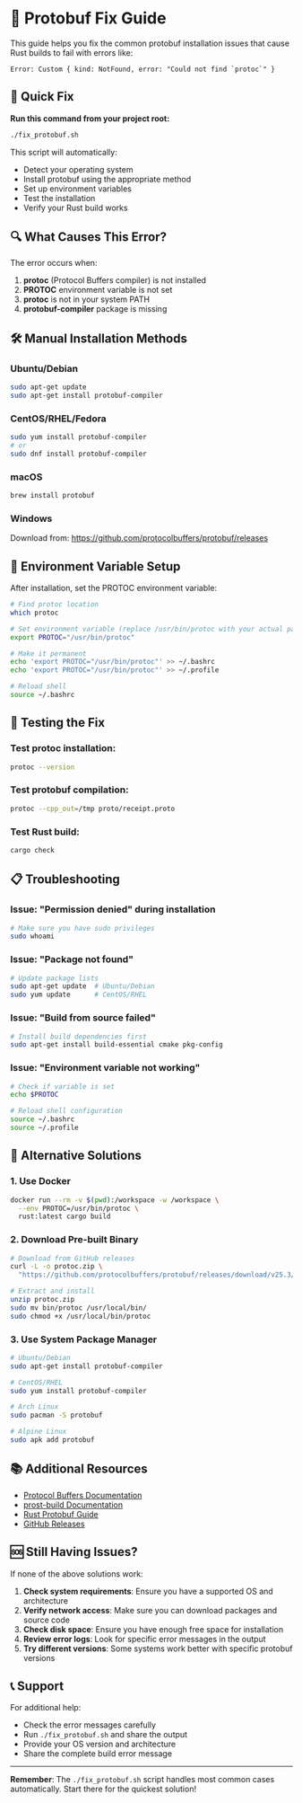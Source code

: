 # 🔧 Protobuf Fix Guide

This guide helps you fix the common protobuf installation issues that cause Rust builds to fail with errors like:

```
Error: Custom { kind: NotFound, error: "Could not find `protoc`" }
```

## 🚀 Quick Fix

**Run this command from your project root:**

```bash
./fix_protobuf.sh
```

This script will automatically:
- Detect your operating system
- Install protobuf using the appropriate method
- Set up environment variables
- Test the installation
- Verify your Rust build works

## 🔍 What Causes This Error?

The error occurs when:
1. **protoc** (Protocol Buffers compiler) is not installed
2. **PROTOC** environment variable is not set
3. **protoc** is not in your system PATH
4. **protobuf-compiler** package is missing

## 🛠️ Manual Installation Methods

### Ubuntu/Debian
```bash
sudo apt-get update
sudo apt-get install protobuf-compiler
```

### CentOS/RHEL/Fedora
```bash
sudo yum install protobuf-compiler
# or
sudo dnf install protobuf-compiler
```

### macOS
```bash
brew install protobuf
```

### Windows
Download from: https://github.com/protocolbuffers/protobuf/releases

## 🔧 Environment Variable Setup

After installation, set the PROTOC environment variable:

```bash
# Find protoc location
which protoc

# Set environment variable (replace /usr/bin/protoc with your actual path)
export PROTOC="/usr/bin/protoc"

# Make it permanent
echo 'export PROTOC="/usr/bin/protoc"' >> ~/.bashrc
echo 'export PROTOC="/usr/bin/protoc"' >> ~/.profile

# Reload shell
source ~/.bashrc
```

## 🧪 Testing the Fix

### Test protoc installation:
```bash
protoc --version
```

### Test protobuf compilation:
```bash
protoc --cpp_out=/tmp proto/receipt.proto
```

### Test Rust build:
```bash
cargo check
```

## 📋 Troubleshooting

### Issue: "Permission denied" during installation
```bash
# Make sure you have sudo privileges
sudo whoami
```

### Issue: "Package not found"
```bash
# Update package lists
sudo apt-get update  # Ubuntu/Debian
sudo yum update      # CentOS/RHEL
```

### Issue: "Build from source failed"
```bash
# Install build dependencies first
sudo apt-get install build-essential cmake pkg-config
```

### Issue: "Environment variable not working"
```bash
# Check if variable is set
echo $PROTOC

# Reload shell configuration
source ~/.bashrc
source ~/.profile
```

## 🔄 Alternative Solutions

### 1. Use Docker
```bash
docker run --rm -v $(pwd):/workspace -w /workspace \
  --env PROTOC=/usr/bin/protoc \
  rust:latest cargo build
```

### 2. Download Pre-built Binary
```bash
# Download from GitHub releases
curl -L -o protoc.zip \
  "https://github.com/protocolbuffers/protobuf/releases/download/v25.3/protoc-25.3-linux-x86_64.zip"

# Extract and install
unzip protoc.zip
sudo mv bin/protoc /usr/local/bin/
sudo chmod +x /usr/local/bin/protoc
```

### 3. Use System Package Manager
```bash
# Ubuntu/Debian
sudo apt-get install protobuf-compiler

# CentOS/RHEL
sudo yum install protobuf-compiler

# Arch Linux
sudo pacman -S protobuf

# Alpine Linux
sudo apk add protobuf
```

## 📚 Additional Resources

- [Protocol Buffers Documentation](https://developers.google.com/protocol-buffers)
- [prost-build Documentation](https://docs.rs/prost-build/)
- [Rust Protobuf Guide](https://github.com/tokio-rs/prost)
- [GitHub Releases](https://github.com/protocolbuffers/protobuf/releases)

## 🆘 Still Having Issues?

If none of the above solutions work:

1. **Check system requirements**: Ensure you have a supported OS and architecture
2. **Verify network access**: Make sure you can download packages and source code
3. **Check disk space**: Ensure you have enough free space for installation
4. **Review error logs**: Look for specific error messages in the output
5. **Try different versions**: Some systems work better with specific protobuf versions

## 📞 Support

For additional help:
- Check the error messages carefully
- Run `./fix_protobuf.sh` and share the output
- Provide your OS version and architecture
- Share the complete build error message

---

**Remember**: The `./fix_protobuf.sh` script handles most common cases automatically. Start there for the quickest solution! 